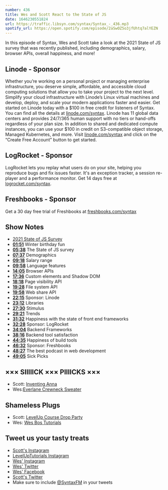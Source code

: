 ```yaml
---
number: 436
title: Wes and Scott React to the State of JS
date: 1646230551824
url: https://traffic.libsyn.com/syntax/Syntax_-_436.mp3
spotify_url: https://open.spotify.com/episode/2aSwOZ5o3jfUhtq7alYEZN
---
```


In this episode of Syntax, Wes and Scott take a look at the 2021 State of JS survey that was recently published, including demographics, salary, browser APIs, overall happiness, and more!

## Linode  - Sponsor

Whether you’re working on a personal project or managing enterprise infrastructure, you deserve simple, affordable, and accessible cloud computing solutions that allow you to take your project to the next level. Simplify your cloud infrastructure with Linode’s Linux virtual machines and develop, deploy, and scale your modern applications faster and easier. Get started on Linode today with a $100 in free credit for listeners of Syntax. You can find all the details at [linode.com/syntax](https://linode.com/syntax). Linode has 11 global data centers and provides 24/7/365 human support with no tiers or hand-offs regardless of your plan size. In addition to shared and dedicated compute instances, you can use your $100 in credit on S3-compatible object storage, Managed Kubernetes, and more. Visit [linode.com/syntax](https://linode.com/syntax) and click on the “Create Free Account” button to get started.

## LogRocket - Sponsor

LogRocket lets you replay what users do on your site, helping you reproduce bugs and fix issues faster. It's an exception tracker, a session re-player and a performance monitor. Get 14 days free at [logrocket.com/syntax](https://logrocket.com/syntax).

## Freshbooks - Sponsor

Get a 30 day free trial of Freshbooks at [freshbooks.com/syntax](https://freshbooks.com/syntax)

## Show Notes

* [2021 State of JS Survey](https://2021.stateofjs.com)
* **[01:51](#t=01:51)** Winter birthday fun
* **[05:38](#t=05:38)** The State of JS survey
* **[07:37](#t=07:37)** Demographics
* **[09:18](#t=09:18)** Salary range
* **[09:58](#t=09:58)** Language features
* **[14:05](#t=14:05)** Browser APIs
* **[17:36](#t=17:36)** Custom elements and Shadow DOM
* **[18:18](#t=18:18)** Page visibility API
* **[19:28](#t=19:28)** File system API
* **[19:58](#t=19:58)** Web share API
* **[22:15](#t=22:15)** Sponsor: Linode
* **[23:12](#t=23:12)** Libraries
* **[27:30](#t=27:30)** Stimulus
* **[29:21](#t=29:21)** Trends
* **[31:32](#t=31:32)** Happiness with the state of front end frameworks
* **[32:28](#t=32:28)** Sponsor: LogRocket
* **[34:04](#t=34:04)** Backend Frameworks
* **[38:16](#t=38:16)** Backend tool satisfaction
* **[44:35](#t=44:35)** Happiness of build tools
* **[46:32](#t=46:32)** Sponsor: Freshbooks
* **[48:27](#t=48:27)** The best podcast in web development
* **[49:05](#t=49:05)** Sick Picks

## ××× SIIIIICK ××× PIIIICKS ×××

* Scott: [Inventing Anna](https://www.netflix.com/Title/81008305)
* Wes:[Everlane Crewneck Sweater](https://rstyle.me/cz-n/gane3acdguf)

## Shameless Plugs

* Scott: [LevelUp Course Drop Party](https://www.youtube.com/watch?v=LATf_lVYoMQ)
* Wes: [Wes Bos Tutorials](https://wesbos.com/courses)

## Tweet us your tasty treats

* [Scott's Instagram](https://www.instagram.com/stolinski/)
* [LevelUpTutorials Instagram](https://www.instagram.com/LevelUpTutorials/)
* [Wes' Instagram](https://www.instagram.com/wesbos/)
* [Wes' Twitter](https://twitter.com/wesbos)
* [Wes' Facebook](https://www.facebook.com/wesbos.developer)
* [Scott's Twitter](https://twitter.com/stolinski)
* Make sure to include [@SyntaxFM](https://twitter.com/SyntaxFM) in your tweets
